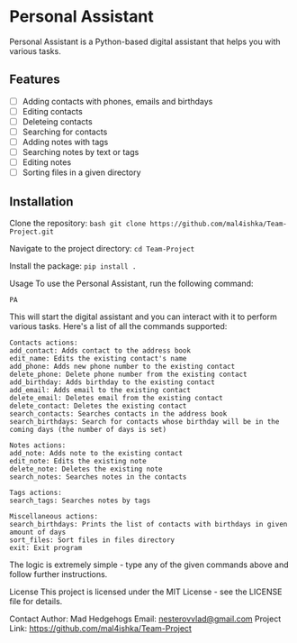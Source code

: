 # Personal Assistant

Personal Assistant is a Python-based digital assistant that helps you with various tasks.

## Features

- [ ] Adding contacts with phones, emails and birthdays
- [ ] Editing contacts
- [ ] Deleteing contacts
- [ ] Searching for contacts
- [ ] Adding notes with tags
- [ ] Searching notes by text or tags
- [ ] Editing notes
- [ ] Sorting files in a given directory

## Installation

Clone the repository:
```bash git clone https://github.com/mal4ishka/Team-Project.git```

Navigate to the project directory:
```cd Team-Project```

Install the package:
```pip install .```

Usage
To use the Personal Assistant, run the following command:

```PA```

This will start the digital assistant and you can interact with it to perform various tasks.
Here's a list of all the commands supported:

```
Contacts actions:
add_contact: Adds contact to the address book
edit_name: Edits the existing contact's name
add_phone: Adds new phone number to the existing contact
delete_phone: Delete phone number from the existing contact
add_birthday: Adds birthday to the existing contact
add_email: Adds email to the existing contact
delete_email: Deletes email from the existing contact
delete_contact: Deletes the existing contact
search_contacts: Searches contacts in the address book
search_birthdays: Search for contacts whose birthday will be in the coming days (the number of days is set)

Notes actions:
add_note: Adds note to the existing contact
edit_note: Edits the existing note
delete_note: Deletes the existing note
search_notes: Searches notes in the contacts

Tags actions:
search_tags: Searches notes by tags

Miscellaneous actions:
search_birthdays: Prints the list of contacts with birthdays in given amount of days
sort_files: Sort files in files directory
exit: Exit program
```

The logic is extremely simple - type any of the given commands above and follow further instructions.

License
This project is licensed under the MIT License - see the LICENSE file for details.

Contact
Author: Mad Hedgehogs
Email: nesterovvlad@gmail.com
Project Link: https://github.com/mal4ishka/Team-Project
